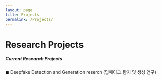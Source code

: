 ```yaml
---
layout: page
title: Projects
permalink: /Projects/
---
```


<h1 class="page-title">Research Projects</h1>


<div class="section">
    <h5>Current Research Projects</h5> 
        ◼ Deepfake Detection and Generation reserch (딥페이크 탐지 및 생성 연구) <br>
       
 
</div>




